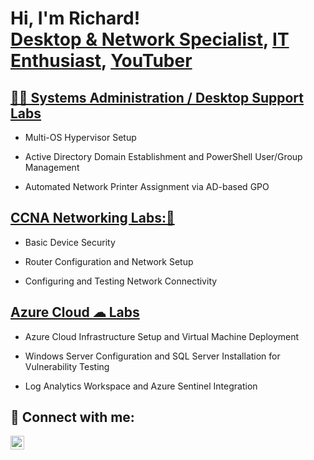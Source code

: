 <h1>Hi, I'm Richard! <br/><a href="https://www.linkedin.com/in/rvangine/">Desktop & Network Specialist</a>, <a href="https://github.com/rvangine">IT Enthusiast</a>, <a href="https://www.youtube.com/@ParlourBytes">YouTuber</a></h1>

<h2><a href="https://github.com/Rvangine/Rvangine/blob/main/SysAdm_DesktopSupport.md">👨‍💻 Systems Administration / Desktop Support Labs </a></h2>

- Multi-OS Hypervisor Setup

- Active Directory Domain Establishment and PowerShell User/Group Management

- Automated Network Printer Assignment via AD-based GPO

<h2><a href="https://github.com/Rvangine/Rvangine/blob/main/CCNA%20Networking.md"> CCNA Networking Labs:🔌 </a></h2>

- Basic Device Security

- Router Configuration and Network Setup
  
- Configuring and Testing Network Connectivity

<h2><a href="https://github.com/Rvangine/Rvangine/blob/main/MSAzure_SIEM.md"> Azure Cloud ☁ Labs </a></h2>

- Azure Cloud Infrastructure Setup and Virtual Machine Deployment

- Windows Server Configuration and SQL Server Installation for Vulnerability Testing

- Log Analytics Workspace and Azure Sentinel Integration

<h2> 🤳 Connect with me:</h2>


[<img align="left" alt="Richard Vangine | LinkedIn" width="22px" src="https://cdn.jsdelivr.net/npm/simple-icons@v3/icons/linkedin.svg" />][linkedin]

[linkedin]: https://www.linkedin.com/in/richardv4126/
